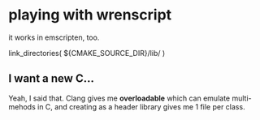 # playing with wrenscript

it works in emscripten, too.




link_directories( ${CMAKE_SOURCE_DIR}/lib/ )

## I want a new C...

Yeah, I said that. Clang gives me __overloadable__ which can emulate
multi-mehods in C, and creating as a header library gives me 1 file per class.